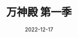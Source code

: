 ---
layout: movie-review
title: 万神殿 第一季
description: >
  我心中的科幻动画剧集封神之作。上载智能——人死了以后竟然以0/1信号的形式活在无限的代码世界中，新奇且令人振奋。
category: 剧集
img: assets/img/movie/2022/wan_shen_dian.webp
star: 6
date: 2022-12-17
---